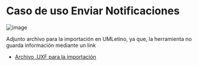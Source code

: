 # Caso de uso Enviar Notificaciones

![image](https://github.com/user-attachments/assets/8a8751bd-9a4b-4cba-a272-9833fac78d01)

Adjunto archivo para la importación en UMLetino, ya que, la herramienta no guarda información mediante un link
* [Archivo .UXF para la importación](enviar_notificaciones.uxf)
